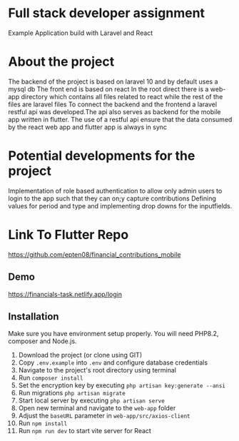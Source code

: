 # Full stack developer assignment

Example Application build with Laravel and React

# About the project

The backend of the project is based on laravel 10 and by default uses a mysql db
The front end is based on react
In the root direct there is a web-app directory which contains all files related to react while the rest of the files are laravel files
To connect the backend and the frontend a laravel restful api was developed.The api also serves as backend for the mobile app written in flutter.
The use of a restful api ensure that the data consumed by the react web app and flutter app is always in sync

# Potential developments for the project

Implementation of role based authentication to allow only admin users to login to the app such that they can on;y capture contributions
Defining values for period and type and implementing drop downs for the inputfields.

# Link To Flutter Repo

https://github.com/epten08/financial_contributions_mobile

## Demo

https://financials-task.netlify.app/login

## Installation

Make sure you have environment setup properly. You will need PHP8.2, composer and Node.js.

1. Download the project (or clone using GIT)
2. Copy `.env.example` into `.env` and configure database credentials
3. Navigate to the project's root directory using terminal
4. Run `composer install`
5. Set the encryption key by executing `php artisan key:generate --ansi`
6. Run migrations `php artisan migrate`
7. Start local server by executing `php artisan serve`
8. Open new terminal and navigate to the `web-app` folder
9. Adjust the `baseURL` parameter in `web-app/src/axios-client`
10. Run `npm install`
11. Run `npm run dev` to start vite server for React
